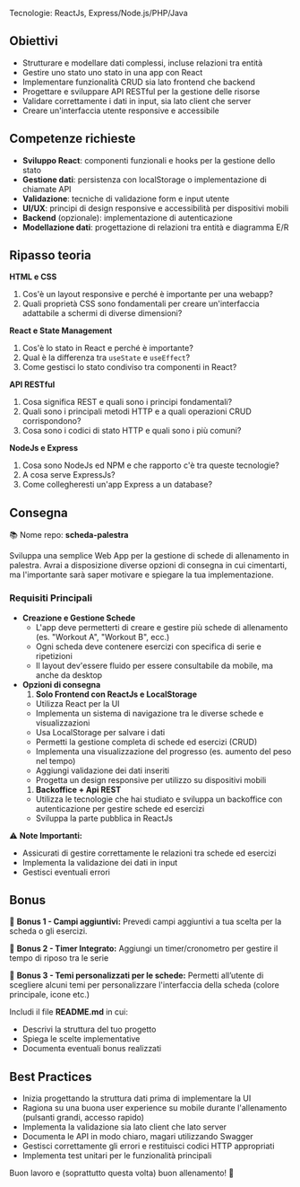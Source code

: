 Tecnologie: ReactJs, Express/Node.js/PHP/Java

## Obiettivi

- Strutturare e modellare dati complessi, incluse relazioni tra entità
- Gestire uno stato uno stato in una app con React
- Implementare funzionalità CRUD sia lato frontend che backend
- Progettare e sviluppare API RESTful per la gestione delle risorse
- Validare correttamente i dati in input, sia lato client che server
- Creare un'interfaccia utente responsive e accessibile

## Competenze richieste

- **Sviluppo React**: componenti funzionali e hooks per la gestione dello stato
- **Gestione dati**: persistenza con localStorage o implementazione di chiamate API
- **Validazione**: tecniche di validazione form e input utente
- **UI/UX**: principi di design responsive e accessibilità per dispositivi mobili
- **Backend** (opzionale): implementazione di autenticazione
- **Modellazione dati**: progettazione di relazioni tra entità e diagramma E/R

## Ripasso teoria

**HTML e CSS**

1. Cos'è un layout responsive e perché è importante per una webapp?
2. Quali proprietà CSS sono fondamentali per creare un'interfaccia adattabile a schermi di diverse dimensioni?

**React e State Management**

1. Cos'è lo stato in React e perché è importante?
2. Qual è la differenza tra `useState` e `useEffect`?
3. Come gestisci lo stato condiviso tra componenti in React?

**API RESTful**

1. Cosa significa REST e quali sono i principi fondamentali?
2. Quali sono i principali metodi HTTP e a quali operazioni CRUD corrispondono?
3. Cosa sono i codici di stato HTTP e quali sono i più comuni?

**NodeJs e Express**

1. Cosa sono NodeJs ed NPM e che rapporto c'è tra queste tecnologie?
2. A cosa serve ExpressJs?
3. Come collegheresti un'app Express a un database?

## Consegna

📚 Nome repo: **scheda-palestra**

Sviluppa una semplice Web App per la gestione di schede di allenamento in palestra. Avrai a disposizione diverse opzioni di consegna in cui cimentarti, ma l'importante sarà saper motivare e spiegare la tua implementazione.

### Requisiti Principali

- **Creazione e Gestione Schede**
    - L'app deve permetterti di creare e gestire più schede di allenamento (es. "Workout A", "Workout B", ecc.)
    - Ogni scheda deve contenere esercizi con specifica di serie e ripetizioni
    - Il layout dev'essere fluido per essere consultabile da mobile, ma anche da desktop
- **Opzioni di consegna**
    1. **Solo Frontend con ReactJs e LocalStorage**
    - Utilizza React per la UI
    - Implementa un sistema di navigazione tra le diverse schede e visualizzazioni
    - Usa LocalStorage per salvare i dati
    - Permetti la gestione completa di schede ed esercizi (CRUD)
    - Implementa una visualizzazione del progresso (es. aumento del peso nel tempo)
    - Aggiungi validazione dei dati inseriti
    - Progetta un design responsive per utilizzo su dispositivi mobili
    1. **Backoffice + Api REST**
    - Utilizza le tecnologie che hai studiato e sviluppa un backoffice con autenticazione per gestire schede ed esercizi
    - Sviluppa la parte pubblica in ReactJs

⚠️ **Note Importanti:**

- Assicurati di gestire correttamente le relazioni tra schede ed esercizi
- Implementa la validazione dei dati in input
- Gestisci eventuali errori

## Bonus

🚀 **Bonus 1 - Campi aggiuntivi:**
Prevedi campi aggiuntivi a tua scelta per la scheda o gli esercizi.

🚀 **Bonus 2 - Timer Integrato:**
Aggiungi un timer/cronometro per gestire il tempo di riposo tra le serie

🎨 **Bonus 3 - Temi personalizzati per le schede:**
Permetti all’utente di scegliere alcuni temi per personalizzare l'interfaccia della scheda (colore principale, icone etc.)

Includi il file **README.md** in cui:

- Descrivi la struttura del tuo progetto
- Spiega le scelte implementative
- Documenta eventuali bonus realizzati

## Best Practices

- Inizia progettando la struttura dati prima di implementare la UI
- Ragiona su una buona user experience su mobile durante l'allenamento (pulsanti grandi, accesso rapido)
- Implementa la validazione sia lato client che lato server
- Documenta le API in modo chiaro, magari utilizzando Swagger
- Gestisci correttamente gli errori e restituisci codici HTTP appropriati
- Implementa test unitari per le funzionalità principali

Buon lavoro e (soprattutto questa volta) buon allenamento! 💪
